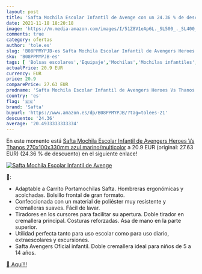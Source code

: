 ```yaml
---
layout: post
title: 'Safta Mochila Escolar Infantil de Avenge con un 24.36 % de descuento'
date: 2021-11-18 18:20:18
image: 'https://m.media-amazon.com/images/I/51Z8V1eAp6L._SL500_._SL400_.jpg'
comments: true
category: ofertas
author: 'tole.es'
slug: 'B08PPMYPJB-es Safta Mochila Escolar Infantil de Avengers Heroes Vs...'
sku: 'B08PPMYPJB-es'
tags: [ 'Bolsas escolares','Equipaje','Mochilas','Mochilas infantiles','Mochilas, estuches y sets escolares','escolar','mochila','safta', ]
actualPrice: 20.9 EUR
currency: EUR
price: 20.9
comparePrice: 27.63 EUR
prodname: 'Safta Mochila Escolar Infantil de Avengers Heroes Vs Thanos  270x100x330mm  azul marino/multicolor'
country: 'es'
flag: '🇪🇸'
brand: 'Safta'
buyurl: 'https://www.amazon.es/dp/B08PPMYPJB/?tag=tolees-21'
descuento: '24.36'
average: '20.4933333333334'
---
```


En este momento está [Safta Mochila Escolar Infantil de Avengers Heroes Vs Thanos  270x100x330mm  azul marino/multicolor](https://www.amazon.es/dp/B08PPMYPJB/?tag=tolees-21) a 20.9 EUR (original: 27.63 EUR) (24.36 %  de descuento) en el siguiente enlace!

[![Safta Mochila Escolar Infantil de Avenge](https://m.media-amazon.com/images/I/51Z8V1eAp6L._SL500_._SL400_.jpg)](https://www.amazon.es/dp/B08PPMYPJB/?tag=tolees-21)

🔎:

- Adaptable a Carrito Portamochilas Safta. Hombreras ergonómicas y acolchadas. Bolsillo frontal de gran formato.
- Confeccionada con un material de poliéster muy resistente y cremalleras suaves. Fácil de lavar.
- Tiradores en los cursores para facilitar su apertura. Doble tirador en cremallera principal. Costuras reforzadas. Asa de mano en la parte superior.
- Utilidad perfecta tanto para uso escolar como para uso diario, extraescolares y excursiones.
- Safta Avengers Oficial infantil. Doble cremallera ideal para niños de 5 a 14 años.

[🛒 Aquí!!!](https://www.amazon.es/dp/B08PPMYPJB/?tag=tolees-21)
